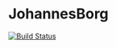 # JohannesBorg

[![Build Status](https://travis-ci.org/Constantinuous/JohannesBorg.svg?branch=master)](https://travis-ci.org/Constantinuous/JohannesBorg)